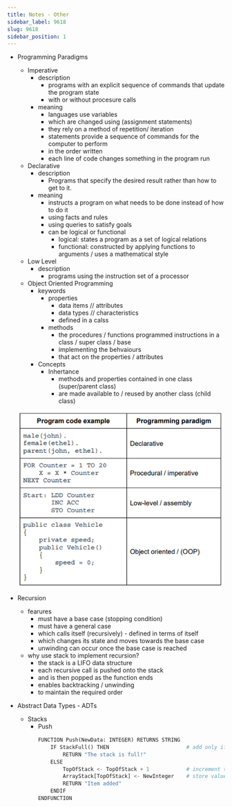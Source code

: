 ```yaml
---
title: Notes - Other
sidebar_label: 9618
slug: 9618
sidebar_position: 1
---
```


- Programming Paradigms
    - Imperative
        - description
            - programs with an explicit sequence of commands that update the program state
            - with or without procesure calls
        - meaning
            - languages use variables
            - which are changed using (assignment statements)
            - they rely on a method of repetition/ iteration
            - statements provide a sequence of commands for the computer to perform
            - in the order written
            - each line of code changes something in the program run
    - Declarative
        - description
            - Programs that specify the desired result rather than how to get to it.
        - meaning
            - instructs a program on what needs to be done instead of how to do it
            - using facts and rules
            - using queries to satisfy goals
            - can be logical or functional
                - logical: states a program as a set of logical relations
                - functional: constructed by applying functions to arguments / uses a mathematical style 
    - Low Level
        - description
            - programs using the instruction set of a processor
    - Object Oriented Programming
        - keywords
            - properties
                - data items // attributes
                - data types // characteristics
                - defined in a calss
            - methods
                - the procedures / functions programmed instructions in a class / super class / base
                - implementing the behvaiours
                - that act on the properties / attributes
        - Concepts
            - Inhertance
                - methods and properties contained in one class (super/parent class)
                - are made available to / reused by another class (child class)

    ![alt text](image.png)

- Recursion
    - fearures
        - must have a base case (stopping condition)
        - must have a general case
        - which calls itself (recursively) - defined in terms of itself
        - which changes its state and moves towards the base case
        - unwinding can occur once the base case is reached
    - why use stack to implement recursion?
        - the stack is a LIFO data structure
        - each recursive call is pushed onto the stack
        - and is then popped as the function ends
        - enables backtracking / unwinding
        - to maintain the required order


- Abstract Data Types - ADTs
    - Stacks
        - Push
            ```python
            FUNCTION Push(NewData: INTEGER) RETURNS STRING
                IF StackFull() THEN                         # add only if not full
                    RETURN "The stack is full!"
                ELSE
                    TopOfStack <- TopOfStack + 1            # increment top-of-stack pointer
                    ArrayStack[TopOfStack] <- NewInteger    # store value in top
                    RETURN "Item added"
                ENDIF
            ENDFUNCTION
            ``` 
    






